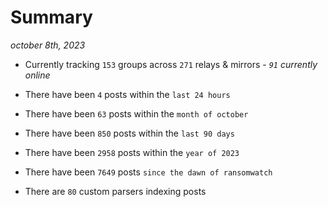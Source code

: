 
# Summary
_october 8th, 2023_

- Currently tracking `153` groups across `271` relays & mirrors - _`91` currently online_

- There have been `4` posts within the `last 24 hours`

- There have been `63` posts within the `month of october`

- There have been `850` posts within the `last 90 days`

- There have been `2958` posts within the `year of 2023`

- There have been `7649` posts `since the dawn of ransomwatch`

- There are `80` custom parsers indexing posts
